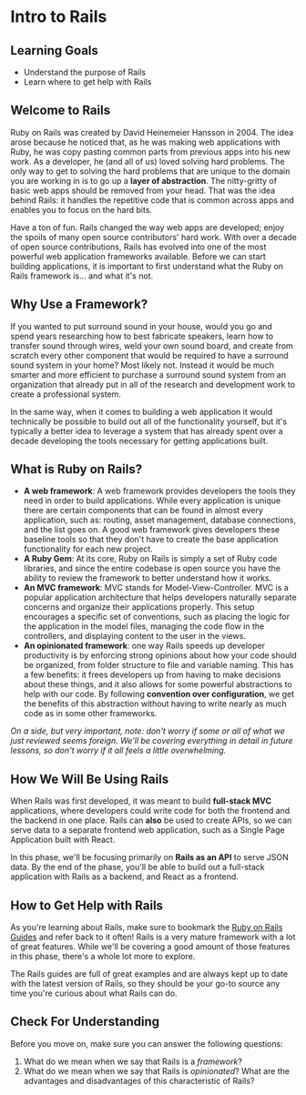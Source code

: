 # Intro to Rails

## Learning Goals

- Understand the purpose of Rails
- Learn where to get help with Rails

## Welcome to Rails

Ruby on Rails was created by David Heinemeier Hansson in 2004. The idea arose
because he noticed that, as he was making web applications with Ruby, he was
copy pasting common parts from previous apps into his new work. As a developer,
he (and all of us) loved solving hard problems. The only way to get to solving
the hard problems that are unique to the domain you are working in is to go up a
**layer of abstraction**. The nitty-gritty of basic web apps should be removed
from your head. That was the idea behind Rails: it handles the repetitive code
that is common across apps and enables you to focus on the hard bits.

Have a ton of fun. Rails changed the way web apps are developed; enjoy the
spoils of many open source contributors' hard work. With over a decade of open
source contributions, Rails has evolved into one of the most powerful web
application frameworks available. Before we can start building applications, it
is important to first understand what the Ruby on Rails framework is... and what
it's not.

## Why Use a Framework?

If you wanted to put surround sound in your house, would you go and spend years
researching how to best fabricate speakers, learn how to transfer sound through
wires, weld your own sound board, and create from scratch every other component
that would be required to have a surround sound system in your home? Most likely
not. Instead it would be much smarter and more efficient to purchase a surround
sound system from an organization that already put in all of the research and
development work to create a professional system.

In the same way, when it comes to building a web application it would
technically be possible to build out all of the functionality yourself, but it's
typically a better idea to leverage a system that has already spent over a
decade developing the tools necessary for getting applications built.

## What is Ruby on Rails?

- **A web framework**: A web framework provides developers the tools they need
  in order to build applications. While every application is unique there are
  certain components that can be found in almost every application, such as:
  routing, asset management, database connections, and the list goes on. A good
  web framework gives developers these baseline tools so that they don't have to
  create the base application functionality for each new project.
- **A Ruby Gem**: At its core, Ruby on Rails is simply a set of Ruby code
  libraries, and since the entire codebase is open source you have the ability to
  review the framework to better understand how it works.
- **An MVC framework**: MVC stands for Model-View-Controller. MVC is a popular
  application architecture that helps developers naturally separate concerns and
  organize their applications properly. This setup encourages a specific set of
  conventions, such as placing the logic for the application in the model files,
  managing the code flow in the controllers, and displaying content to the user
  in the views.
- **An opinionated framework**: one way Rails speeds up developer productivity
  is by enforcing strong opinions about how your code should be organized, from
  folder structure to file and variable naming. This has a few benefits: it
  frees developers up from having to make decisions about these things, and it
  also allows for some powerful abstractions to help with our code. By following
  **convention over configuration**, we get the benefits of this abstraction
  without having to write nearly as much code as in some other frameworks.

_On a side, but very important, note: don't worry if some or all of what we just
reviewed seems foreign. We'll be covering everything in detail in future
lessons, so don't worry if it all feels a little overwhelming._

## How We Will Be Using Rails

When Rails was first developed, it was meant to build **full-stack MVC**
applications, where developers could write code for both the frontend and the
backend in one place. Rails can **also** be used to create APIs, so we can serve
data to a separate frontend web application, such as a Single Page Application
built with React.

In this phase, we'll be focusing primarily on **Rails as an API** to serve JSON
data. By the end of the phase, you'll be able to build out a full-stack
application with Rails as a backend, and React as a frontend.

## How to Get Help with Rails

As you're learning about Rails, make sure to bookmark the
[Ruby on Rails Guides][rails-guides] and refer back to it often! Rails is a very
mature framework with a lot of great features. While we'll be covering a good
amount of those features in this phase, there's a whole lot more to explore.

The Rails guides are full of great examples and are always kept up to date with
the latest version of Rails, so they should be your go-to source any time
you're curious about what Rails can do.

[rails-guides]: https://guides.rubyonrails.org/

## Check For Understanding

Before you move on, make sure you can answer the following questions:

1. What do we mean when we say that Rails is a _framework_?
2. What do we mean when we say that Rails is _opinionated_? What are the
   advantages and disadvantages of this characteristic of Rails?
